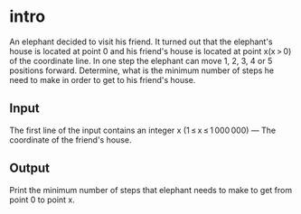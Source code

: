 # intro

An elephant decided to visit his friend. It turned out that the elephant's house is located at point 0 and his friend's house is located at point x(x > 0) of the coordinate line. In one step the elephant can move 1, 2, 3, 4 or 5 positions forward. Determine, what is the minimum number of steps he need to make in order to get to his friend's house.

## Input

The first line of the input contains an integer x (1 ≤ x ≤ 1 000 000) — The coordinate of the friend's house.

## Output

Print the minimum number of steps that elephant needs to make to get from point 0 to point x.